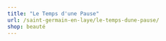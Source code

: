 ```yaml
---
title: "Le Temps d'une Pause"
url: /saint-germain-en-laye/le-temps-dune-pause/
shop: beauté
---
```

